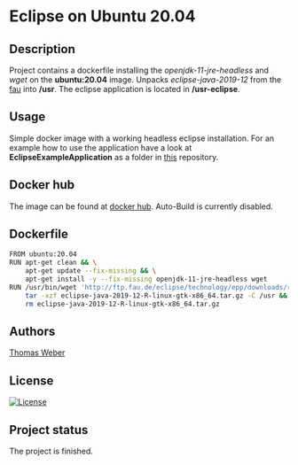 # Eclipse on Ubuntu 20.04

## Description
Project contains a dockerfile installing the _openjdk-11-jre-headless_ and _wget_ on the __ubuntu:20.04__ image. Unpacks _eclipse-java-2019-12_ from the [fau](https://www.fau.eu/) into __/usr__. The eclipse application is located in __/usr-eclipse__.

## Usage
Simple docker image with a working headless eclipse installation. For an example how to use the application have a look at __EclipseExampleApplication__ as a folder in [this](https://github.com/TomWerm/Palladio-Docker) repository.

## Docker hub
The image can be found at [docker hub](https://hub.docker.com/repository/docker/thomasweber/eclipse). Auto-Build is currently disabled.

## Dockerfile
``` bash
FROM ubuntu:20.04
RUN apt-get clean && \
    apt-get update --fix-missing && \
    apt-get install -y --fix-missing openjdk-11-jre-headless wget
RUN /usr/bin/wget 'http://ftp.fau.de/eclipse/technology/epp/downloads/release/2019-12/R/eclipse-java-2019-12-R-linux-gtk-x86_64.tar.gz' && \
    tar -xzf eclipse-java-2019-12-R-linux-gtk-x86_64.tar.gz -C /usr && \
    rm eclipse-java-2019-12-R-linux-gtk-x86_64.tar.gz
```
## Authors
[Thomas Weber](https://github.com/TomWerm)

## License
[![License](https://img.shields.io/badge/License-EPL%201.0-red.svg)](https://opensource.org/licenses/EPL-1.0)

## Project status
The project is finished.
